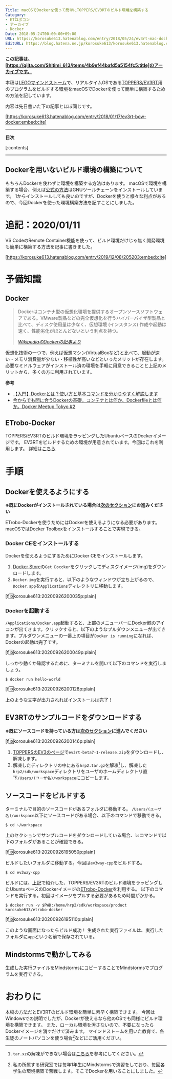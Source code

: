 ```yaml
---
Title: macOSでDockerを使って簡単にTOPPERS/EV3RTのビルド環境を構築する
Category:
- ETロボコン
- アーカイブ
- Docker
Date: 2018-05-24T00:00:00+09:00
URL: https://korosuke613.hatenablog.com/entry/2018/05/24/ev3rt-mac-docker
EditURL: https://blog.hatena.ne.jp/korosuke613/korosuke613.hatenablog.com/atom/entry/26006613632801459
---
```


<!-- ここに導入を書く -->
**この記事は、[https://qiita.com/Shitimi_613/items/4b9ef44bafd5a5154fc5:title]のアーカイブです。**

本稿は[LEGOマインドストーム](https://afrel.co.jp/product/ev3-introduction)で、リアルタイムOSである[TOPPERS/EV3RT](http://dev.toppers.jp/trac_user/ev3pf/wiki/WhatsEV3RT)用のプログラムをビルドする環境をmacOSでDockerを使って簡単に構築するための方法を記しています。

内容は先日書いた下の記事とほぼ同じです。

[https://korosuke613.hatenablog.com/entry/2018/01/17/ev3rt-bow-docker:embed:cite]



<!--  カスタムURLは`YYYY/MM/DD/name`の形式にする -->
<!-- 続きを読むのやつ -->
<!-- more -->

---

**目次**

[:contents]

---

## Dockerを用いないビルド環境の構築について
もちろんDockerを使わずに環境を構築する方法はあります。
macOSで環境を構築する場合、例えば[公式の方法](https://dev.toppers.jp/trac_user/ev3pf/wiki/DevEnvMac)はGNUツールチェーンをインストールしています。
1からインストールしても良いのですが、Dockerを使うと様々な利点があるので、今回Dockerを使った環境構築方法を記すことにしました。

# 追記：2020/01/11
VS CodeのRemote Container機能を使って、ビルド環境だけじゃ無く開発環境も簡単に構築する方法を記事に書きました。

[https://korosuke613.hatenablog.com/entry/2019/12/08/205203:embed:cite]



# 予備知識

## Docker
> Dockerはコンテナ型の仮想化環境を提供するオープンソースソフトウェアである。VMware製品などの完全仮想化を行うハイパーバイザ型製品と比べて、ディスク使用量は少なく、仮想環境 (インスタンス) 作成や起動は速く、性能劣化がほとんどないという利点を持つ。
>
> *[WikipediaのDockerの記事より](https://ja.wikipedia.org/wiki/Docker)*

仮想化技術の一つで、例えば仮想マシン(VirtualBoxなど)と比べて、起動が速い・メモリ消費量が少ない・移植性が高いなどといったメリットが存在します。
必要なミドルウェアがインストール済の環境を手軽に用意できることと上記のメリットから、多くの方に利用されています。

**参考**

* [【入門】Dockerとは？使い方と基本コマンドを分かりやすく解説します](https://www.kagoya.jp/howto/rentalserver/docker/)
* [今からでも間に合うDockerの基礎。コンテナとは何か、Dockerfileとは何か。Docker Meetup Tokyo #2](http://www.publickey1.jp/blog/14/dockerdockerfiledocker_meetup_tokyo_2.html)

## ETrobo-Docker
TOPPERS/EV3RTのビルド環境をラッピングしたUbuntuベースのDockerイメージです。
EV3RTをビルドするための環境が用意されています。今回はこれを利用します。
詳細は[こちら](https://hub.docker.com/r/korosuke613/etrobo-docker/)


# 手順
## Dockerを使えるようにする
**※既にDockerがインストールされている場合は[次のセクション](#ev3rtのサンプルコードをダウンロードする)にお進みください**

ETrobo-Dockerを使うためにはDockerを使えるようになる必要があります。macOSではDocker Toolboxをインストールすることで実現できる。

### Docker CEをインストールする
Dockerを使えるようにするためにDocker CEをインストールします。

1. [Docker Store](https://store.docker.com/editions/community/docker-ce-desktop-mac)の`Get Doccker`をクリックしてディスクイメージ(img)をダウンロードします。
2. `Docker.img`を実行すると、以下のようなウィンドウが立ち上がるので、`Docker.app`を`Applications`ディレクトリに移動します。

[f:id:korosuke613:20200926200035p:plain]

### Dockerを起動する
`/Applications/Docker.app`起動すると、上部のメニューバーにDocker鯨のアイコンが出てきます。クリックすると、以下のようなプルダウンメニューが出てきます。プルダウンメニューの一番上の項目が`Docker is running`になれば、Dockerの起動は完了です。

[f:id:korosuke613:20200926200049p:plain]

しっかり動くか確認するために、ターミナルを開いて以下のコマンドを実行しましょう。

```bash:~
$ docker run hello-world
```

[f:id:korosuke613:20200926200128p:plain]

上のような文字が出力されればインストールは完了！

## EV3RTのサンプルコードをダウンロードする
**※既にソースコードを持っている方は[次のセクション](#ソースコードをビルドする)に進んでください**

[f:id:korosuke613:20200926200146p:plain]

1. [TOPPERSのEV3のページ](http://dev.toppers.jp/trac_user/ev3pf/wiki/Download#%E3%83%80%E3%82%A6%E3%83%B3%E3%83%AD%E3%83%BC%E3%83%89)で`ev3rt-beta7-1-release.zip`をダウンロードし、解凍します。
2. 解凍したディレクトリの中にある`hrp2.tar.gz`を解凍[^3]し、解凍した`hrp2/sdk/workspace`ディレクトリをユーザのホームディレクトリ直下`/Users/(ユーザ名)/workspace`にコピーします。

## ソースコードをビルドする
ターミナルで目的のソースコードがあるフォルダに移動する。
`/Users/(ユーザ名)/workspace`以下にソースコードがある場合、以下のコマンドで移動できる。

```bash:~
$ cd ~/workspace
```

上のセクションでサンプルコードをダウンロードしている場合、`ls`コマンドで以下のフォルダがあることが確認できる。

[f:id:korosuke613:20200926195050p:plain]

ビルドしたいフォルダに移動する。今回は`ev3way-cpp`をビルドする。

```bash:~/workspace
$ cd ev3way-cpp
```

ビルドには、[上記](#etrobo-docker)で紹介した、TOPPERS/EV3RTのビルド環境をラッピングしたUbuntuベースのDockerイメージの[ETrobo-Docker](https://hub.docker.com/r/korosuke613/etrobo-docker/)を利用する。
以下のコマンドを実行する。初回はイメージをプルする必要があるため時間がかかる。

```bash:~/workspace/ev3way-cpp
$ docker run -v $PWD:/home/hrp2/sdk/workspace/product korosuke613/etrobo-docker
```

[f:id:korosuke613:20200926195110p:plain]

このような画面になったらビルド成功！
生成された実行ファイルは、実行したフォルダに`app`という名前で保存されている。

## Mindstormsで動かしてみる
生成した実行ファイルをMindstormsにコピーすることでMindstormsでプログラムを実行できる。

# おわりに
本稿の方法だとEV3RTのビルド環境を簡単に素早く構築できます。
今回はWindowsでの説明でしたが、Dockerが使えるなら他のOSでも同様にビルド環境を構築できます。
また、ローカル環境を汚さないので、不要になったらDockerイメージを消すだけで済みます。
マインドストームを用いた教育で、各生徒のノートパソコンを使う場合[^4]などにご活用ください。

[^1]: 事実、2017年10月にBowを使った方法で複数の学生に環境構築をさせたところ、当時はWindowsのバージョンによってUbuntuのバージョンが異なり、謎のエラーでビルドができない学生が出て、大変なことになりました。
[^2]: `Ctrl + Shift + Esc` キーを押すか、タスクバーの空白の領域を右クリックし、[タスク マネージャー] をクリックして、タスクマネージャを起動できます。
[^3]: `tar.xz`の解凍ができない場合は[こちら](https://armadillo.atmark-techno.com/howto/tar_xz-extract)を参考にしてください。
[^4]: 私の所属する研究室では毎年1年生にMindstormsで演習をしており、毎回各学生の環境構築で苦戦します。そこでDockerを用いることにしました。



<!-- 記事終わり線 -->

<!-- ここに脚注が来る -->
